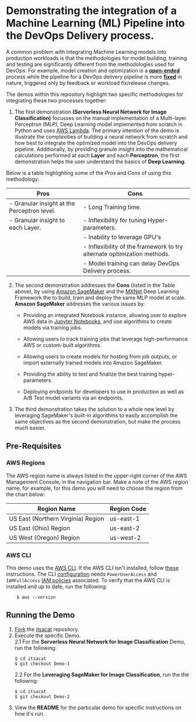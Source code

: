 # Demonstrating the integration of a Machine Learning (ML) Pipeline into the DevOps Delivery process.
A common problem with integrating Machine Learning models into production workloads is that the methodologies for model building, training and testing are significantly different from the methodologies used for DevOps. For example, model creation and optimization is a [__open-ended__](https://docs.aws.amazon.com/sagemaker/latest/dg/how-it-works-mlconcepts.html) process while the pipeline for a DevOps delivery pipeline is more [__fixed__](https://devops360.wordpress.com/2016/09/14/what-is-a-devops-engineer/) in nature, triggered only by feedback or workload fix/release changes.

The demos within this repository highlight two specific methodologies for integrating these two processes together:
1. The first demonstration **(Serverless Neural Network for Image Classification)** focusses on the manual implementation of a Multi-layer Perceptron (MLP), Deep Learning model implemented from scratch in Python and uses [AWS Lambda](https://aws.amazon.com/lambda/?sc_channel=PS&sc_campaign=pac_ps_q4&sc_publisher=google&sc_medium=lambda_b_pac_search&sc_content=lambda_e&sc_detail=aws%20lambda&sc_category=lambda&sc_segment=webp&sc_matchtype=e&sc_country=US&sc_geo=namer&sc_outcome=pac&s_kwcid=AL!4422!3!243293321733!e!!g!!aws%20lambda&ef_id=WL2I0wAAAIRC8xLB:20180418165911:s.). The primary intention of the demo is illustrate the complexities of building a neural network from scratch and how best to integrate the optimized model into the DevOps delivery pipeline. Additionally, by providing granule insight into the mathematical calculations performed at each **Layer** and each **Perceptron**, the first demonstration helps the user understand the basics of **Deep Learning**.

Below is a table highlighting some of the *Pros* and *Cons* of using this methodology:

| Pros | Cons |
| --- | ---|
| - Granular insight at the Perceptron level. | - Long Training time. |
| - Granular insight to each Layer. | - Inflexibility for tuning Hyper-parameters. |
|    | - Inability to leverage GPU's |
|    | - Inflexibility of the framework to try alternate optimization methods. |
|    | - Model training can delay DevOps Delivery process. |

2. The second demonstration addresses the **Cons** (listed in the Table above), by using [Amazon SageMaker](https://aws.amazon.com/sagemaker/?sc_channel=PS&sc_campaign=pac_ps_q4&sc_publisher=google&sc_medium=sagemaker_b_pac_search&sc_content=sagemaker_e&sc_detail=aws%20sagemaker&sc_category=sagemaker&sc_segment=webp&sc_matchtype=e&sc_country=US&sc_geo=namer&sc_outcome=pac&s_kwcid=AL!4422!3!245225393502!e!!g!!aws%20sagemaker&ef_id=WmohTgAAAMdt-TCT:20180517221409:s) and the [MXNet](https://mxnet.incubator.apache.org) Deep Learning Framework the to build, train and deploy the same MLP model at scale. **Amazon SageMaker** addresses the various issues by:

    - Providing an integrated Notebook instance, allowing user to explore AWS data in [Jupyter Notebooks](http://jupyter.org), and use algorithms to create models via training jobs.  

    - Allowing users to track training jobs that leverage high-performance AWS or custom-built algorithms. 

    - Allowing users to create models for hosting from job outputs, or import externally trained models into Amazon SageMaker.  

    - Providing the ability to test and finalize the best training hyper-parameters.  

    -  Deploying endpoints for developers to use in production as well as A/B Test model variants via an endpoints.  

3. The third demonstration takes the solution to a whole new level by leveraging SageMaker's built-in algorithms to easily accomplish the same objectives as the second demonstration, but make the process much easier.

## Pre-Requisites

### AWS Regions

The AWS region name is always listed in the upper-right corner of the AWS Management Console, in the navigation bar. Make a note of the AWS region name, for example, for this demo you will need to choose the region from the chart below:

|  Region Name | Region Code |
| --- | --- |
| US East (Northern Virginia) Region | us-east-1  |
| US East (Ohio) Region | us-east-2 |
| US West (Oregon) Region | us-west-2|

### AWS CLI

This demo uses the [AWS CLI](http://docs.aws.amazon.com/cli/latest/userguide/cli-chap-welcome.html). If the AWS CLI isn't installed,  follow [these](http://docs.aws.amazon.com/cli/latest/userguide/installing.html) instructions. The CLI [configuration](http://docs.aws.amazon.com/cli/latest/userguide/cli-chap-getting-started.html) needs `PowerUserAccess` and `IAMFullAccess` [IAM policies](http://docs.aws.amazon.com/IAM/latest/UserGuide/access_policies.html) associated. To verify that the AWS CLI is installed and up to date, run the following:

```console
    $ aws --version
```

## Running the Demo

1. [Fork](https://help.github.com/articles/fork-a-repo/) the [itsacat](https://github.com/darkreapyre/itsacat) repository.
2. Execute the specific Demo.  
    2.1 For the **Serverless Neural Network for Image Classification** Demo, run the following:  
    ```
    $ cd itsacat
    $ git checkout Demo-1
    ```
    2.2 For the **Leveraging SageMaker for Image Classification**, run the the following:
    ```
    $ cd itsacat
    $ git checkout Demo-2
    ```
3. View the **README** for the particular demo for specific instructions on how it's run.